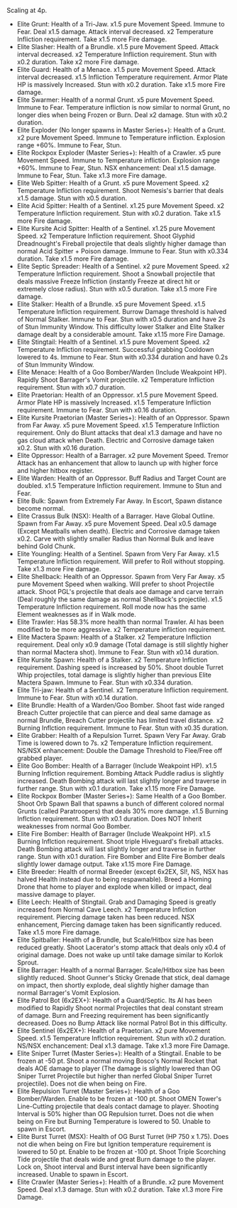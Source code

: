 Scaling at 4p.
- Elite Grunt: Health of a Tri-Jaw. x1.5 pure Movement Speed. Immune to Fear. Deal x1.5 damage. Attack interval decreased. x2 Temperature Infliction requirement. Take x1.5 more Fire damage.
- Elite Slasher: Health of a Brundle. x1.5 pure Movement Speed. Attack interval decreased. x2 Temperature Infliction requirement. Stun with x0.2 duration. Take x2 more Fire damage.
- Elite Guard: Health of a Menace. x1.5 pure Movement Speed. Attack interval decreased. x1.5 Infliction Temperature requirement. Armor Plate HP is massively Increased. Stun with x0.2 duration. Take x1.5 more Fire damage.
- Elite Swarmer: Health of a normal Grunt. x5 pure Movement Speed. Immune to Fear. Temperature infliction is now similar to normal Grunt, no longer dies when being Frozen or Burn. Deal x2 damage. Stun with x0.2 duration.
- Elite Exploder (No longer spawns in Master Series+): Health of a Grunt. x2 pure Movement Speed. Immune to Temperature infliction. Explosion range +60%. Immune to Fear, Stun.
- Elite Rockpox Exploder (Master Series+): Health of a Crawler. x5 pure Movement Speed. Immune to Temperature infliction. Explosion range +60%. Immune to Fear, Stun. NSX enhancement: Deal x1.5 damage. Immune to Fear, Stun. Take x1.3 more Fire damage.
- Elite Web Spitter: Health of a Grunt. x5 pure Movement Speed. x2 Temperature Infliction requirement. Shoot Nemesis's barrier that deals x1.5 damage. Stun with x0.5 duration.
- Elite Acid Spitter: Health of a Sentinel. x1.25 pure Movement Speed. x2 Temperature Infliction requirement. Stun with x0.2 duration. Take x1.5 more Fire damage.
- Elite Kursite Acid Spitter: Health of a Sentinel. x1.25 pure Movement Speed. x2 Temperature Infliction requirement. Shoot Glyphid Dreadnought's Fireball projectile that deals slightly higher damage than normal Acid Spitter + Poison damage. Immune to Fear. Stun with x0.334 duration. Take x1.5 more Fire damage.
- Elite Septic Spreader: Health of a Sentinel. x2 pure Movement Speed. x2 Temperature Infliction requirement. Shoot a Snowball projectile that deals massive Freeze Infliction (instantly Freeze at direct hit or extremely close radius). Stun with x0.5 duration. Take x1.5 more Fire damage.
- Elite Stalker: Health of a Brundle. x5 pure Movement Speed. x1.5 Temperature Infliction requirement. Burrow Damage threshold is halved of Normal Stalker. Immune to Fear. Stun with x0.5 duration and have 2s of Stun Immunity Window. This difficulty lower Stalker and Elite Stalker damage dealt by a considerable amount. Take x1.15 more Fire Damage.
- Elite Stingtail: Health of a Sentinel. x1.5 pure Movement Speed. x2 Temperature Infliction requirement. Successful grabbing Cooldown lowered to 4s. Immune to Fear. Stun with x0.334 duration and have 0.2s of Stun Immunity Window.
- Elite Menace: Health of a Goo Bomber/Warden (Include Weakpoint HP). Rapidly Shoot Barrager's Vomit projectile. x2 Temperature Infliction requirement. Stun with x0.7 duration.
- Elite Praetorian: Health of an Oppressor. x1.5 pure Movement Speed. Armor Plate HP is massively Increased. x1.5 Temperature Infliction requirement. Immune to Fear. Stun with x0.16 duration.
- Elite Kursite Praetorian (Master Series+): Health of an Oppressor. Spawn from Far Away. x5 pure Movement Speed. x1.5 Temperature Infliction requirement. Only do Blunt attacks that deal x1.3 damage and have no gas cloud attack when Death. Electric and Corrosive damage taken x0.2. Stun with x0.16 duration.
- Elite Oppressor: Health of a Barrager. x2 pure Movement Speed. Tremor Attack has an enhancement that allow to launch up with higher force and higher hitbox register.
- Elite Warden: Health of an Oppressor. Buff Radius and Target Count are doubled. x1.5 Temperature Infliction requirement. Immune to Stun and Fear. 
- Elite Bulk: Spawn from Extremely Far Away. In Escort, Spawn distance become normal.
- Elite Crassus Bulk (NSX): Health of a Barrager. Have Global Outline. Spawn from Far Away. x5 pure Movement Speed. Deal x0.5 damage (Except Meatballs when death). Electric and Corrosive damage taken x0.2. Carve with slightly smaller Radius than Normal Bulk and leave behind Gold Chunk.
- Elite Youngling: Health of a Sentinel. Spawn from Very Far Away. x1.5 Temperature Infliction requirement. Will prefer to Roll without stopping. Take x1.3 more Fire damage.
- Elite Shellback: Health of an Oppressor. Spawn from Very Far Away. x5 pure Movement Speed when walking. Will prefer to shoot Projectile attack. Shoot PGL's projectile that deals aoe damage and carve terrain (Deal roughly the same damage as normal Shellback's projectile). x1.5 Temperature Infliction requirement. Roll mode now has the same Element weaknesses as if in Walk mode.
- Elite Trawler: Has 58.3% more health than normal Trawler. AI has been modified to be more aggressive. x2 Temperature infliction requirement.
- Elite Mactera Spawn: Health of a Stalker. x2 Temperature Infliction requirement. Deal only x0.9 damage (Total damage is still slightly higher than normal Mactera shot). Immune to Fear. Stun with x0.14 duration.
- Elite Kursite Spawn: Health of a Stalker. x2 Temperature Infliction requirement. Dashing speed is increased by 50%. Shoot double Turret Whip projectiles, total damage is slightly higher than previous Elite Mactera Spawn. Immune to Fear. Stun with x0.334 duration.
- Elite Tri-jaw: Health of a Sentinel. x2 Temperature Infliction requirement. Immune to Fear. Stun with x0.14 duration.
- Elite Brundle: Health of a Warden/Goo Bomber. Shoot fast wide ranged Breach Cutter projectile that can pierce and deal same damage as normal Brundle, Breach Cutter projectile has limited travel distance. x2 Burning Inflction requirement. Immune to Fear. Stun with x0.35 duration.
- Elite Grabber: Health of a Repulsion Turret. Spawn Very Far Away. Grab Time is lowered down to 7s. x2 Temperature Infliction requirement. NS/NSX enhancement: Double the Damage Threshold to Flee/Free off grabbed player. 
- Elite Goo Bomber: Health of a Barrager (Include Weakpoint HP). x1.5 Burning Inflction requirement. Bombing Attack Puddle radius is slightly increased. Death Bombing attack will last slightly longer and traverse in further range. Stun with x0.1 duration. Take x1.15 more Fire Damage.
- Elite Rockpox Bomber (Master Series+): Same Health of a Goo Bomber. Shoot Orb Spawn Ball that spawns a bunch of different colored normal Grunts (called Paratroopers) that deals 30% more damage. x1.5 Burning Inflction requirement. Stun with x0.1 duration. Does NOT Inherit weaknesses from normal Goo Bomber.
- Elite Fire Bomber: Health of Barrager (Include Weakpoint HP). x1.5 Burning Inflction requirement. Shoot triple Hiveguard's fireball attacks. Death Bombing attack will last slightly longer and traverse in further range. Stun with x0.1 duration. Fire Bomber and Elite Fire Bomber deals slightly lower damage output. Take x1.15 more Fire Damage.
- Elite Breeder: Health of normal Breeder (except 6x2EX, SI!, NS, NSX has halved Health instead due to being respawnable). Breed a Homing Drone that home to player and explode when killed or impact, deal massive damage to player. 
- Elite Leech: Health of Stingtail. Grab and Damaging Speed is greatly increased from Normal Cave Leech. x2 Temperature Inflction requirement. Piercing damage taken has been reduced. NSX enhancement, Piercing damage taken has been significantly reduced. Take x1.5 more Fire damage.
- Elite Spitballer: Health of a Brundle, but Scale/Hitbox size has been reduced greatly. Shoot Lacerator's stomp attack that deals only x0.4 of original damage. Does not wake up until take damage similar to Korlok Sprout.
- Elite Barrager: Health of a normal Barrager. Scale/Hitbox size has been slightly reduced. Shoot Gunner's Sticky Grenade that stick, deal damage on impact, then shortly explode, deal slightly higher damage than normal Barrager's Vomit Explosion.
- Elite Patrol Bot (6x2EX+): Health of a Guard/Septic. Its AI has been modified to Rapidly Shoot normal Projectiles that deal constant stream of damage. Burn and Freezing requirement has been significantly decreased. Does no Bump Attack like normal Patrol Bot in this difficulty.
- Elite Sentinel (6x2EX+): Health of a Praetorian. x2 pure Movement Speed. x1.5 Temperature Inflction requirement. Stun with x0.2 duration. NS/NSX enchancement: Deal x1.3 damage. Take x1.3 more Fire Damage.
- Elite Sniper Turret (Master Series+): Health of a Stingtail. Enable to be frozen at -50 pt. Shoot a normal moving Bosco's Normal Rocket that deals AOE damage to player (The damage is slightly lowered than OG Sniper Turret Projectile but higher than nerfed Global Sniper Turret projectile). Does not die when being on Fire.
- Elite Repulsion Turret (Master Series+): Health of a Goo Bomber/Warden. Enable to be frozen at -100 pt. Shoot OMEN Tower's Line-Cutting projectile that deals contact damage to player. Shooting Interval is 50% higher than OG Repulsion turret. Does not die when being on Fire but Burning Temperature is lowered to 50. Unable to spawn in Escort. 
- Elite Burst Turret (MSX): Health of OG Burst Turret (HP 750 x 1.75). Does not die when being on Fire but Ignition temperature requirement is lowered to 50 pt. Enable to be frozen at -100 pt. Shoot Triple Scorching Tide projectile that deals wide and great Burn damage to the player. Lock on, Shoot interval and Burst interval have been significantly increased. Unable to spawn in Escort.
- Elite Crawler (Master Series+): Health of a Brundle. x2 pure Movement Speed. Deal x1.3 damage. Stun with x0.2 duration. Take x1.3 more Fire Damage.